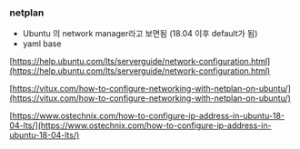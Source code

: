 ### netplan

- Ubuntu 의 network manager라고 보면됨 (18.04 이후 default가 됨)
- yaml base

[https://help.ubuntu.com/lts/serverguide/network-configuration.html](https://help.ubuntu.com/lts/serverguide/network-configuration.html) 

 [https://vitux.com/how-to-configure-networking-with-netplan-on-ubuntu/](https://vitux.com/how-to-configure-networking-with-netplan-on-ubuntu/)

[https://www.ostechnix.com/how-to-configure-ip-address-in-ubuntu-18-04-lts/](https://www.ostechnix.com/how-to-configure-ip-address-in-ubuntu-18-04-lts/)
